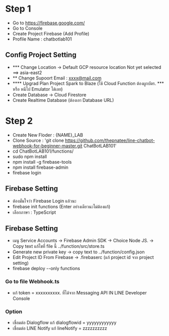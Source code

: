 
# Step 1 #
- Go to https://firebase.google.com/
- Go to Console
- Create Project Firebase (Add Profile)
- Profile Name : chatbotlab101
## Config Project Setting ##
- *** Change Location -> Default GCP resource location  Not yet selected ==> asia-east2
- ** Change Supoort Email : xxxx@mail.com
- **** Upgrad Plan Project Spark to Blaze (ใช้ Cloud Function ต้องผูกบัตร. *** หรือ หนีไป Emulator ได้เลย)
- Create Database -> Cloud Firestore
- Create Realtime Database (ต้องเอา Database URL)

# Step 2 #
- Create New Floder : {NAME}_LAB
- Clone Source : 'git clone https://github.com/thepnatee/line-chatbot-webhook-for-beginner-master.git ChatBotLAB101'
- cd ChatBotLAB101/functions/
- sudo npm install
- npm install -g firebase-tools
- npm install firebase-admin
- firebase login
## Firebase Setting ##
- ต้องมั่นใจว่า Firebase Login แล้วนะ
- firebase init functions (Enter อย่างเดียวนะไม่ต้องแก้)
- เลือกภาษา : TypeScript
## Firebase Setting ##
- เมนู Service Accounts -> Firebase Admin SDK -> Choice Node JS. -> Copy text แก้ไขที่ file นี้ ../function/src/store.ts
- Generate new private key -> copy text to ../function/config.json
- Edit Project ID From Firebase -> .firebaserc (แก้ project id จาก project setting)
- firebase deploy --only functions

### Go to file Webhook.ts ##
- แก้ token = xxxxxxxxxx. ที่ได้จาก Messaging API IN LINE Developer Console
### Option ###
- เชื่อมต่อ Dialogflow แก้ dialogflowid = yyyyyyyyyyyy
- เชื่อมต่อ LINE Notify แก้ lineNotify = zzzzzzzzzz

